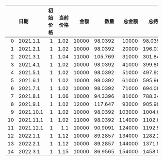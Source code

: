 |    | 日期        |   初始价格 |   当前价格 |    金额 |       数量 |    总金额 |       总持仓 |      总市值 |   盈亏比例 |
|---:|:----------|-------:|-------:|------:|---------:|-------:|----------:|---------:|-------:|
|  0 | 2021.1.1  |      1 |   1.02 | 10000 |  98.0392 |  10000 |   98.0392 |  100     | -99    |
|  1 | 2021.2.1  |      1 |   1.02 | 10000 |  98.0392 |  20000 |  196.078  |  200     | -99    |
|  2 | 2021.3.1  |      1 |   1.04 | 11000 | 105.769  |  31000 |  301.848  |  313.922 | -98.99 |
|  3 | 2021.4.1  |      1 |   1.02 | 10000 |  98.0392 |  41000 |  399.887  |  407.885 | -99.01 |
|  4 | 2021.5.1  |      1 |   1.02 | 10000 |  98.0392 |  51000 |  497.926  |  507.885 | -99    |
|  5 | 2021.6.1  |      1 |   1.02 | 10000 |  98.0392 |  61000 |  595.965  |  607.885 | -99    |
|  6 | 2021.7.1  |      1 |   1.02 | 10000 |  98.0392 |  71000 |  694.005  |  707.885 | -99    |
|  7 | 2021.8.1  |      1 |   1.06 | 10000 |  94.3396 |  81000 |  788.344  |  835.645 | -98.97 |
|  8 | 2021.9.1  |      1 |   1.02 | 12000 | 117.647  |  93000 |  905.991  |  924.111 | -99.01 |
|  9 | 2021.10.1 |      1 |   1.02 | 10000 |  98.0392 | 103000 | 1004.03   | 1024.11  | -99.01 |
| 10 | 2021.11.1 |      1 |   1.02 | 11000 |  98.0392 | 114000 | 1102.07   | 1124.11  | -99.01 |
| 11 | 2021.12.1 |      1 |   1.1  | 10000 |  90.9091 | 124000 | 1192.98   | 1312.28  | -98.94 |
| 12 | 2022.1.1  |      1 |   1.12 | 10000 |  89.2857 | 134000 | 1282.26   | 1436.14  | -98.93 |
| 13 | 2022.2.1  |      1 |   1.12 | 10000 |  89.2857 | 144000 | 1371.55   | 1536.14  | -98.93 |
| 14 | 2022.3.1  |      1 |   1.15 | 10000 |  86.9565 | 154000 | 1458.51   | 1677.28  | -98.91 |